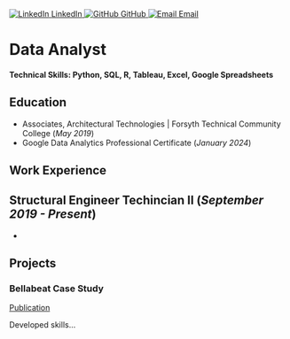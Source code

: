 <div class="logos-container">
  <a href="https://www.linkedin.com/in/nicholas-voris/" class="logo-link" target="_blank">
    <img src="https://img.icons8.com/color/48/000000/linkedin.png" alt="LinkedIn"/>
    <span class="logo-text">LinkedIn</span>
  </a>

  <a href="https://github.com/NicholasVoris/" class="logo-link" target="_blank">
    <img src="https://img.icons8.com/ios/50/000000/github.png" alt="GitHub"/>
    <span class="logo-text">GitHub</span>
  </a>

  <a href="mailto:nicholasgvoris@gmail.com" class="logo-link" target="_blank">
    <img src="https://img.icons8.com/color/48/000000/gmail.png" alt="Email"/>
    <span class="logo-text">Email</span>
  </a>
</div>

# **Data Analyst**

#### Technical Skills: Python, SQL, R, Tableau, Excel, Google Spreadsheets

## Education
- Associates, Architectural Technologies | Forsyth Technical Community College (_May 2019_)								       		
- Google Data Analytics Professional Certificate (_January 2024_)	 			        		

## Work Experience
**Structural Engineer Techincian II (_September 2019 - Present_)**
- 
- 

## Projects
### Bellabeat Case Study
[Publication](https://www.kaggle.com/code/nickvoris/bellabeat-case-study/notebook)

Developed skills...

